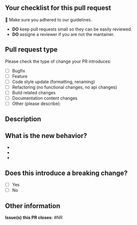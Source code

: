 ## Your checklist for this pull request

🚨 Make sure you adhered to our guidelines.

- **DO** keep pull requests small so they can be easily reviewed.
- **DO** assigne a reviewer if you are not the mantainer.

## Pull request type
<!-- Please try to limit your pull request to one type, submit multiple pull requests if needed. -->

Please check the type of change your PR introduces:

- [ ] Bugfix
- [ ] Feature
- [ ] Code style update (formatting, renaming)
- [ ] Refactoring (no functional changes, no api changes)
- [ ] Build related changes
- [ ] Documentation content changes
- [ ] Other (please describe):

## Description
<!-- Please give a general description about the new code. -->



## What is the new behavior?
<!-- Please describe the behavior or changes that are being added by this PR. -->

-
-
-

## Does this introduce a breaking change?

- [ ] Yes
- [ ] No

## Other information
<!-- Any other information that is important to this PR such as screenshots of how the component looks before and after the change etc. -->

**Issue(s) this PR closes**: #NR
